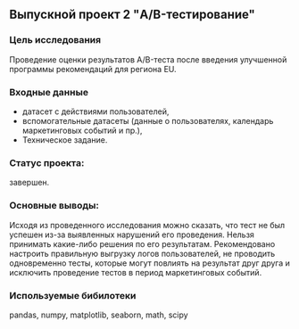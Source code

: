 ## Выпускной проект 2 "A/B-тестирование"
### Цель исследования
Проведение оценки результатов A/B-теста после введения улучшенной программы рекомендаций для региона EU.

### Входные данные
- датасет с действиями пользователей,
- вспомогательные датасеты (данные о пользователях, календарь маркетинговых событий и пр.),
- Техническое задание.

### Статус проекта: 
завершен.

### Основные выводы: 
Исходя из проведенного исследования можно сказать, что тест не был успешен из-за выявленных нарушений его проведения. Нельзя принимать какие-либо решения по его результатам. Рекомендовано настроить правильную выгрузку логов пользователей, не проводить одновременно тесты, которые могут повлиять на результат друг друга и исключить проведение тестов в период маркетинговых событий.
### Используемые бибилотеки
pandas, numpy, matplotlib, seaborn, math, scipy
